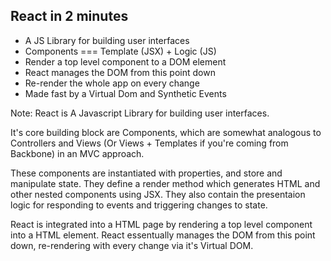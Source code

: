 ## React in 2 minutes
- A JS Library for building user interfaces<!-- .element: class="fragment" -->
- Components === Template (JSX) + Logic (JS)<!-- .element: class="fragment" -->
-   Render a top level component to a DOM element<!-- .element: class="fragment" -->
- React manages the DOM from this point down<!-- .element: class="fragment" -->
- Re-render the whole app on every change<!-- .element: class="fragment" -->
- Made fast by a Virtual Dom and Synthetic Events<!-- .element: class="fragment" -->

Note:
React is A Javascript Library for building user interfaces. 

It's core building block are Components, which are somewhat analogous to Controllers and Views (Or Views + Templates if you're coming from Backbone) in an MVC approach. 

These components are instantiated with properties, and store and manipulate state. They define a render method which generates HTML and other nested components using JSX. They also contain the presentaion logic for responding to events and triggering changes to state.

React is integrated into a HTML page by rendering a top level component into a HTML element. React essentually manages the DOM from this point down, re-rendering with every change via it's Virtual DOM.
